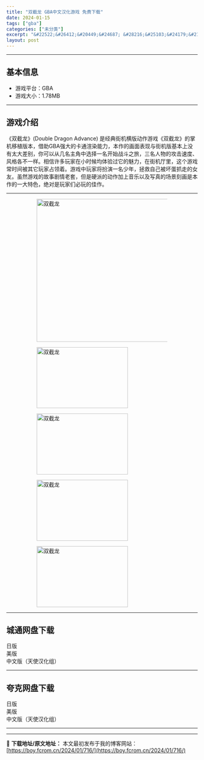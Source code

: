 ```yaml
---
title: "双截龙 GBA中文汉化游戏 免费下载"
date: 2024-01-15
tags: ["gba"]
categories: ["未分类"]
excerpt: "&#22522;&#26412;&#20449;&#24687; &#28216;&#25103;&#24179;&#21488;&#65306;GBA&#28216;&#25103;&#22823;&#23567;&#65306;1.78MB&#28216;&#25103;&#20171;&amp;#32&hellip;"
layout: post
---
```


 <hr><h2>&#22522;&#26412;&#20449;&#24687;</h2> <ul><li>&#28216;&#25103;&#24179;&#21488;&#65306;GBA</li><li>&#28216;&#25103;&#22823;&#23567;&#65306;1.78MB</li></ul><hr><h2>&#28216;&#25103;&#20171;&#32461;</h2> &#12298;&#21452;&#25130;&#40857;&#12299;(Double Dragon Advance) &#26159;&#32463;&#20856;&#34903;&#26426;&#27178;&#29256;&#21160;&#20316;&#28216;&#25103;&#12298;&#21452;&#25130;&#40857;&#12299;&#30340;&#25484;&#26426;&#31227;&#26893;&#29256;&#26412;&#65292;&#20511;&#21161;GBA&#24378;&#22823;&#30340;&#21345;&#36890;&#28210;&#26579;&#33021;&#21147;&#65292;&#26412;&#20316;&#30340;&#30011;&#38754;&#34920;&#29616;&#19982;&#34903;&#26426;&#29256;&#22522;&#26412;&#19978;&#27809;&#26377;&#22826;&#22823;&#24046;&#21035;&#65292;&#20320;&#21487;&#20197;&#20174;&#20960;&#21517;&#20027;&#35282;&#20013;&#36873;&#25321;&#19968;&#21517;&#24320;&#22987;&#25112;&#26007;&#20043;&#26053;&#65292;&#19977;&#21517;&#20154;&#29289;&#30340;&#25915;&#20987;&#36895;&#24230;&#12289;&#39118;&#26684;&#21508;&#19981;&#19968;&#26679;&#12290;&#30456;&#20449;&#35768;&#22810;&#29609;&#23478;&#22312;&#23567;&#26102;&#20505;&#22343;&#20307;&#39564;&#36807;&#23427;&#30340;&#39749;&#21147;&#65292;&#22312;&#34903;&#26426;&#21381;&#37324;&#65292;&#36825;&#20010;&#28216;&#25103;&#24120;&#26102;&#38388;&#34987;&#20854;&#23427;&#29609;&#23478;&#21344;&#39046;&#30528;&#12290;&#28216;&#25103;&#20013;&#29609;&#23478;&#23558;&#25198;&#28436;&#19968;&#21517;&#23569;&#24180;&#65292;&#25327;&#25937;&#33258;&#24049;&#34987;&#22351;&#34507;&#25235;&#36208;&#30340;&#22899;&#21451;&#12290;&#34429;&#28982;&#28216;&#25103;&#30340;&#25925;&#20107;&#21095;&#24773;&#32769;&#22871;&#65292;&#20294;&#26159;&#30828;&#27966;&#30340;&#21160;&#20316;&#21152;&#19978;&#38899;&#20048;&#20197;&#21450;&#20889;&#30495;&#30340;&#22330;&#26223;&#21051;&#30011;&#26159;&#26412;&#20316;&#30340;&#19968;&#22823;&#29305;&#33394;&#65292;&#32477;&#23545;&#26159;&#29609;&#23478;&#20204;&#24517;&#29609;&#30340;&#20339;&#20316;&#12290; <hr><figure><figure><img loading="lazy" decoding="async" width="600" height="375" data-id="15921" src="https://www.gbarom.cn/wp-content/uploads/2020/02/108%E5%8F%8C%E6%88%AA%E9%BE%99-ADVANCE.jpg" title="&#21452;&#25130;&#40857;-&#23553;&#38754;" alt="双截龙"></figure><figure><img loading="lazy" decoding="async" width="240" height="160" data-id="15857" src="https://boy.fcrom.cn/wp-content/uploads/2024/01/20240114_65a32b65759b7.png" title="&#21452;&#25130;&#40857;-1" alt="双截龙"></figure><figure><img loading="lazy" decoding="async" width="240" height="160" data-id="15858" src="https://boy.fcrom.cn/wp-content/uploads/2024/01/20240114_65a32b659b0e0.png" title="&#21452;&#25130;&#40857;-2" alt="双截龙"></figure><figure><img loading="lazy" decoding="async" width="240" height="160" data-id="15860" src="https://boy.fcrom.cn/wp-content/uploads/2024/01/20240114_65a32b65c0ad8.png" title="&#21452;&#25130;&#40857;" alt="双截龙"></figure><figure><img loading="lazy" decoding="async" width="240" height="160" data-id="15859" src="https://boy.fcrom.cn/wp-content/uploads/2024/01/20240114_65a32b65e7bc3.png" title="&#21452;&#25130;&#40857;" alt="双截龙"></figure></figure><div><div> <hr><h2>&#22478;&#36890;&#32593;&#30424;&#19979;&#36733;</h2> <div> <div>&#26085;&#29256;</div> <div>&#32654;&#29256;</div> <div>&#20013;&#25991;&#29256;&#65288;&#22825;&#20351;&#27721;&#21270;&#32452;&#65289;</div> </div> </div></div> <hr><h2>&#22840;&#20811;&#32593;&#30424;&#19979;&#36733;</h2> <div> <div>&#26085;&#29256;</div> <div>&#32654;&#29256;</div> <div>&#20013;&#25991;&#29256;&#65288;&#22825;&#20351;&#27721;&#21270;&#32452;&#65289;</div> </div> <hr>

---
📖 **下载地址/原文地址：** 本文最初发布于我的博客网站：[https://boy.fcrom.cn/2024/01/716/](https://boy.fcrom.cn/2024/01/716/)
